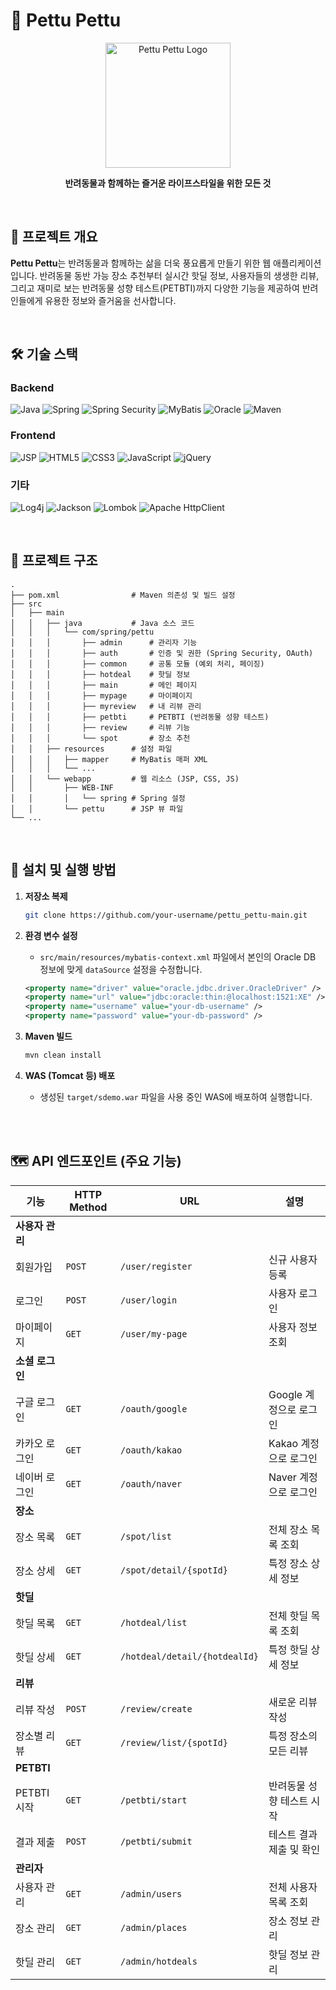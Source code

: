 # 🐾 Pettu Pettu

<p align="center">
  <img src="https://user-images.githubusercontent.com/12345678/your-logo-image-url.png" alt="Pettu Pettu Logo" width="200"/>
</p>

<p align="center">
  <strong>반려동물과 함께하는 즐거운 라이프스타일을 위한 모든 것</strong>
</p>

<br>

## 📝 프로젝트 개요

**Pettu Pettu**는 반려동물과 함께하는 삶을 더욱 풍요롭게 만들기 위한 웹 애플리케이션입니다. 반려동물 동반 가능 장소 추천부터 실시간 핫딜 정보, 사용자들의 생생한 리뷰, 그리고 재미로 보는 반려동물 성향 테스트(PETBTI)까지 다양한 기능을 제공하여 반려인들에게 유용한 정보와 즐거움을 선사합니다.

<br>

## 🛠️ 기술 스택

### Backend
<p>
  <img src="https://img.shields.io/badge/Java-007396?style=for-the-badge&logo=java&logoColor=white" alt="Java"/>
  <img src="https://img.shields.io/badge/Spring-6DB33F?style=for-the-badge&logo=spring&logoColor=white" alt="Spring"/>
  <img src="https://img.shields.io/badge/Spring%20Security-6DB33F?style=for-the-badge&logo=spring-security&logoColor=white" alt="Spring Security"/>
  <img src="https://img.shields.io/badge/MyBatis-000000?style=for-the-badge&logo=mybatis&logoColor=white" alt="MyBatis"/>
  <img src="https://img.shields.io/badge/Oracle-F80000?style=for-the-badge&logo=oracle&logoColor=white" alt="Oracle"/>
  <img src="https://img.shields.io/badge/Maven-C71A36?style=for-the-badge&logo=apache-maven&logoColor=white" alt="Maven"/>
</p>

### Frontend
<p>
  <img src="https://img.shields.io/badge/JSP-007396?style=for-the-badge&logo=java&logoColor=white" alt="JSP"/>
  <img src="https://img.shields.io/badge/HTML5-E34F26?style=for-the-badge&logo=html5&logoColor=white" alt="HTML5"/>
  <img src="https://img.shields.io/badge/CSS3-1572B6?style=for-the-badge&logo=css3&logoColor=white" alt="CSS3"/>
  <img src="https://img.shields.io/badge/JavaScript-F7DF1E?style=for-the-badge&logo=javascript&logoColor=black" alt="JavaScript"/>
  <img src="https://img.shields.io/badge/jQuery-0769AD?style=for-the-badge&logo=jquery&logoColor=white" alt="jQuery"/>
</p>

### 기타
<p>
  <img src="https://img.shields.io/badge/Log4j-C71A36?style=for-the-badge&logo=apache&logoColor=white" alt="Log4j"/>
  <img src="https://img.shields.io/badge/Jackson-292929?style=for-the-badge&logo=json&logoColor=white" alt="Jackson"/>
  <img src="https://img.shields.io/badge/Lombok-DC3545?style=for-the-badge&logo=lombok&logoColor=white" alt="Lombok"/>
  <img src="https://img.shields.io/badge/Apache%20HttpClient-5A9934?style=for-the-badge&logo=apache&logoColor=white" alt="Apache HttpClient"/>
</p>

<br>

## 📂 프로젝트 구조

```
.
├── pom.xml                # Maven 의존성 및 빌드 설정
├── src
│   ├── main
│   │   ├── java           # Java 소스 코드
│   │   │   └── com/spring/pettu
│   │   │       ├── admin      # 관리자 기능
│   │   │       ├── auth       # 인증 및 권한 (Spring Security, OAuth)
│   │   │       ├── common     # 공통 모듈 (예외 처리, 페이징)
│   │   │       ├── hotdeal    # 핫딜 정보
│   │   │       ├── main       # 메인 페이지
│   │   │       ├── mypage     # 마이페이지
│   │   │       ├── myreview   # 내 리뷰 관리
│   │   │       ├── petbti     # PETBTI (반려동물 성향 테스트)
│   │   │       ├── review     # 리뷰 기능
│   │   │       └── spot       # 장소 추천
│   │   ├── resources      # 설정 파일
│   │   │   ├── mapper     # MyBatis 매퍼 XML
│   │   │   └── ...
│   │   └── webapp         # 웹 리소스 (JSP, CSS, JS)
│   │       ├── WEB-INF
│   │       │   └── spring # Spring 설정
│   │       └── pettu      # JSP 뷰 파일
└── ...
```

<br>

## 🚀 설치 및 실행 방법

1.  **저장소 복제**
    ```bash
    git clone https://github.com/your-username/pettu_pettu-main.git
    ```

2.  **환경 변수 설정**
    - `src/main/resources/mybatis-context.xml` 파일에서 본인의 Oracle DB 정보에 맞게 `dataSource` 설정을 수정합니다.
    ```xml
    <property name="driver" value="oracle.jdbc.driver.OracleDriver" />
    <property name="url" value="jdbc:oracle:thin:@localhost:1521:XE" />
    <property name="username" value="your-db-username" />
    <property name="password" value="your-db-password" />
    ```

3.  **Maven 빌드**
    ```bash
    mvn clean install
    ```

4.  **WAS (Tomcat 등) 배포**
    - 생성된 `target/sdemo.war` 파일을 사용 중인 WAS에 배포하여 실행합니다.

<br>



<br>

## 🗺️ API 엔드포인트 (주요 기능)

| 기능 | HTTP Method | URL | 설명 |
| --- | --- | --- | --- |
| **사용자 관리** | | | |
| 회원가입 | `POST` | `/user/register` | 신규 사용자 등록 |
| 로그인 | `POST` | `/user/login` | 사용자 로그인 |
| 마이페이지 | `GET` | `/user/my-page` | 사용자 정보 조회 |
| **소셜 로그인** | | | |
| 구글 로그인 | `GET` | `/oauth/google` | Google 계정으로 로그인 |
| 카카오 로그인 | `GET` | `/oauth/kakao` | Kakao 계정으로 로그인 |
| 네이버 로그인 | `GET` | `/oauth/naver` | Naver 계정으로 로그인 |
| **장소** | | | |
| 장소 목록 | `GET` | `/spot/list` | 전체 장소 목록 조회 |
| 장소 상세 | `GET` | `/spot/detail/{spotId}` | 특정 장소 상세 정보 |
| **핫딜** | | | |
| 핫딜 목록 | `GET` | `/hotdeal/list` | 전체 핫딜 목록 조회 |
| 핫딜 상세 | `GET` | `/hotdeal/detail/{hotdealId}` | 특정 핫딜 상세 정보 |
| **리뷰** | | | |
| 리뷰 작성 | `POST` | `/review/create` | 새로운 리뷰 작성 |
| 장소별 리뷰 | `GET` | `/review/list/{spotId}` | 특정 장소의 모든 리뷰 |
| **PETBTI** | | | |
| PETBTI 시작 | `GET` | `/petbti/start` | 반려동물 성향 테스트 시작 |
| 결과 제출 | `POST` | `/petbti/submit` | 테스트 결과 제출 및 확인 |
| **관리자** | | | |
| 사용자 관리 | `GET` | `/admin/users` | 전체 사용자 목록 조회 |
| 장소 관리 | `GET` | `/admin/places` | 장소 정보 관리 |
| 핫딜 관리 | `GET` | `/admin/hotdeals` | 핫딜 정보 관리 |

<br>

